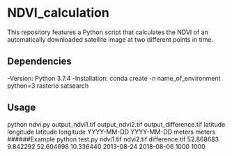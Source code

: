 # NDVI_calculation
This repository features a Python script that calculates the NDVI of an automatically downloaded satellite image at two different points in time.

## Dependencies
-Version: Python 3.7.4
-Installation: conda create -n name_of_environment python=3 rasterio satsearch

## Usage
python ndvi.py output_ndvi1.tif output_ndvi2.tif output_difference.tif latitude longitude latitude longitude YYYY-MM-DD YYYY-MM-DD meters meters
######Example
python test.py ndvi1.tif ndvi2.tif difference.tif 52.868683 9.842292 52.604698 10.336440 2013-08-24 2018-08-06 1000 1000